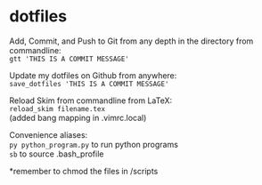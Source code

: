 # dotfiles

Add, Commit, and Push to Git from any depth in the directory from commandline: <br>
`gtt 'THIS IS A COMMIT MESSAGE'`


Update my dotfiles on Github from anywhere: <br>
`save_dotfiles 'THIS IS A COMMIT MESSAGE'`

Reload Skim from commandline from LaTeX: <br>
`reload_skim filename.tex` <br>
(added bang mapping in .vimrc.local)

Convenience aliases: <br>
`py python_program.py` to run python programs <br>
`sb` to source .bash_profile

*remember to chmod the files in /scripts

